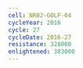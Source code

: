 ```yaml
---
cell: NR02-GOLF-04
cycleYear: 2016
cycle: 27
cycleDate: 2016-27
resistance: 328000
enlightened: 383000
---
```

